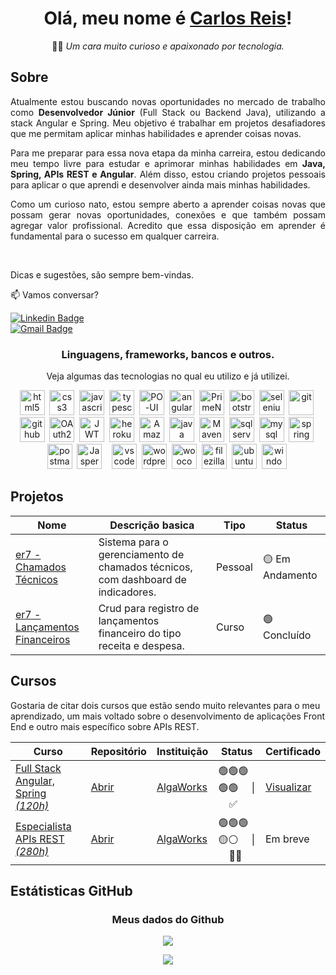 <div align="center">

# Olá, meu nome é [Carlos Reis](https://www.linkedin.com/in/carlos-er7/)! 
🕵️‍♂️  *Um cara muito curioso e apaixonado por tecnologia.*
</div>

## Sobre
<p align="justify">Atualmente estou buscando novas oportunidades no mercado de trabalho como <strong>Desenvolvedor Júnior</strong> (Full Stack ou Backend Java), utilizando a stack Angular e Spring. Meu objetivo é trabalhar em projetos desafiadores que me permitam aplicar minhas habilidades e aprender coisas novas.</p>

<p align="justify">Para me preparar para essa nova etapa da minha carreira, estou dedicando meu tempo livre para estudar e aprimorar minhas habilidades em <b>Java, Spring, APIs REST e Angular</b>. Além disso, estou criando projetos pessoais para aplicar o que aprendi e desenvolver ainda mais minhas habilidades.</p>

<p align="justify">Como um curioso nato, estou sempre aberto a aprender coisas novas que possam gerar novas oportunidades, conexões e que também possam agregar valor profissional. Acredito que essa disposição em aprender é fundamental para o sucesso em qualquer carreira.</p>

<br>

Dicas e sugestões, são sempre bem-vindas.

📫 Vamos conversar?

[![Linkedin Badge](https://img.shields.io/badge/-CarlosReis-blue?style=flat-square&logo=Linkedin&logoColor=white&link=https://www.linkedin.com/in/giulianabezerra/)](https://www.linkedin.com/in/carlos-er7/)<br>
[![Gmail Badge](https://img.shields.io/badge/-carlos.er7@gmail.com-c14438?style=flat-square&logo=Gmail&logoColor=white&link=mailto:carlos.er7@gmail.com)](mailto:carlos.er7@gmail.com?subject=Perfil&nbsp;GitHub!)


<h3  align="center">Linguagens, frameworks, bancos e outros.</h3>
<p align="center">Veja algumas das tecnologias no qual eu utilizo e já utilizei.</p>
<p align="center">
    <a href="https://developer.mozilla.org/pt-BR/docs/Web/HTML" target="_blank"><img title="HTML5" src="https://cdn.jsdelivr.net/gh/devicons/devicon/icons/html5/html5-original.svg" alt="html5" width="40" height="40"/></a>&nbsp
    <a href="https://developer.mozilla.org/pt-BR/docs/Web/CSS"><img title="CSS3" src="https://cdn.jsdelivr.net/gh/devicons/devicon/icons/css3/css3-original.svg" alt="css3" width="40" height="40"/></a>&nbsp
    <a href="https://developer.mozilla.org/pt-BR/docs/Web/JavaScript" target="_blank"><img title="Javascript" src="https://cdn.jsdelivr.net/gh/devicons/devicon/icons/javascript/javascript-original.svg" alt="javascript" width="40" height="40"/></a>&nbsp
    <a href="https://www.typescriptlang.org/" target="_blank"><img title="Typescript" src="https://cdn.jsdelivr.net/gh/devicons/devicon/icons/typescript/typescript-original.svg" alt="typescript" width="40" height="40"/></a>&nbsp
    <a href="https://po-ui.io/" target="_blank"><img title="PO-UI" src="https://po-ui.io/assets/po-logos/po_color_bg.svg" alt="PO-UI" width="40" height="40"/></a>&nbsp
    <a href="https://angular.io/" target="_blank"><img title="Angular" src="https://cdn.jsdelivr.net/gh/devicons/devicon/icons/angularjs/angularjs-original.svg" alt="angular" width="40" height="40"/></a>&nbsp
    <a href="https://primeng.org/" target="_blank"><img title="PrimeNG" src="https://www.primefaces.org/store/javax.faces.resource/store/image/primeng.svg.xhtml" alt="PrimeNG" width="40" height="40"/></a>&nbsp
    <a href="https://getbootstrap.com/" target="_blank"><img title="Bootstrap" src="https://cdn.jsdelivr.net/gh/devicons/devicon/icons/bootstrap/bootstrap-original.svg" alt="bootstrap" width="40" height="40"/></a>&nbsp
    <a href="https://www.selenium.dev/" target="_blank"><img title="Selenium" src="https://upload.wikimedia.org/wikipedia/commons/d/d5/Selenium_Logo.png" alt="selenium" width="40" height="40" color="blue"/></a>&nbsp
    <a href="https://git-scm.com/" target="_blank"><img title="Git" src="https://cdn.jsdelivr.net/gh/devicons/devicon/icons/git/git-original.svg" alt="git" width="40" height="40"/></a>&nbsp
    <a href="https://github.com/" target="_blank"><img title="GitHub" src="https://cdn.jsdelivr.net/gh/devicons/devicon/icons/github/github-original.svg" alt="github" width="40" height="40"/></a>&nbsp
    <a href="https://oauth.net/2/" target="_blank"><img title="OAuth2" src="https://oauth.net/images/oauth-logo-square.png" alt="OAuth2" width="40" height="40"/></a>&nbsp
    <a href="http://jwt.io" target="_blank"><img title="JWT" src="http://jwt.io/img/icon.svg" alt="JWT" width="40" height="40"/></a>&nbsp
    <a href="https://www.heroku.com/" target="_blank"><img title="Heroku" src="https://cdn.jsdelivr.net/gh/devicons/devicon/icons/heroku/heroku-plain.svg" alt="heroku" width="40" height="40"/></a>&nbsp
    <a href="https://aws.amazon.com/pt/s3/" target="_blank"><img title="Amazon S3" src="https://upload.wikimedia.org/wikipedia/commons/thumb/b/bc/Amazon-S3-Logo.svg/428px-Amazon-S3-Logo.svg.png" alt="Amazon S3" width="40" height="40"/></a>&nbsp
    <a href="https://www.java.com/pt-BR/" target="_blank"><img title="Java" src="https://cdn.jsdelivr.net/gh/devicons/devicon/icons/java/java-original.svg" alt="java" width="40" height="40"/></a>&nbsp
    <a href="https://maven.apache.org/" target="_blank"><img title="Maven" src="https://cdn.icon-icons.com/icons2/2107/PNG/512/file_type_maven_icon_130397.png" alt="Maven" width="40" height="40"/></a>&nbsp
    <a href="https://www.microsoft.com/pt-br/sql-server/sql-server-2022" target="_blank"><img title="SQL Serve" src="https://cdn.jsdelivr.net/gh/devicons/devicon/icons/microsoftsqlserver/microsoftsqlserver-plain.svg" alt="sqlserver" width="40" height="40"/></a>&nbsp
    <a href="https://www.mysql.com/" target="_blank"><img title="MySQL" src="https://cdn.jsdelivr.net/gh/devicons/devicon/icons/mysql/mysql-original.svg" alt="mysql" width="40" height="40"/></a>&nbsp
    <a href="https://spring.io/" target="_blank"><img title="Spring" src="https://cdn.jsdelivr.net/gh/devicons/devicon/icons/spring/spring-original.svg" alt="spring" width="40" height="40"/></a>&nbsp
    <a href="https://postman.com" target="_blank"><img src="https://www.vectorlogo.zone/logos/getpostman/getpostman-icon.svg" alt="postman" width="40" height="40" /></a>&nbsp
  <a href="https://community.jaspersoft.com/" target="_blank"><img title="Jaspersoft Studio" src="https://images.sftcdn.net/images/t_app-icon-s/p/e6d790bb-aa65-4fab-aa1e-346af12710a0/1081729734/jaspersoft-studio-imgingest-4237344852768170016.png" alt="Jaspersoft Studio" width="40" height="40"/></a>&nbsp &nbsp
    <a href="https://code.visualstudio.com/" target="_blank"><img title="VS Code" src="https://cdn.jsdelivr.net/gh/devicons/devicon/icons/vscode/vscode-original.svg" alt="vscode" width="40" height="40"/></a>&nbsp
    <a href="https://br.wordpress.org/" target="_blank"><img title="WordPress" src="https://cdn.jsdelivr.net/gh/devicons/devicon/icons/wordpress/wordpress-plain.svg" alt="wordpress" width="40" height="40"/></a>&nbsp
    <a href="https://woocommerce.com/" target="_blank"><img title="WooCommerce" src="https://cdn.jsdelivr.net/gh/devicons/devicon/icons/woocommerce/woocommerce-original.svg" alt="woocommerce" width="40" height="40"/></a>&nbsp
    <a href="https://filezilla-project.org/" target="_blank"><img title="FileZilla" src="https://cdn.jsdelivr.net/gh/devicons/devicon/icons/filezilla/filezilla-plain.svg" alt="filezilla" width="40" height="40"/></a>&nbsp
    <a href="https://ubuntu.com/" target="_blank"><img title="Ubuntu" src="https://cdn.jsdelivr.net/gh/devicons/devicon/icons/ubuntu/ubuntu-plain.svg" alt="ubuntu" width="40" height="40"/></a>&nbsp
    <a href="https://www.microsoft.com/pt-br/software-download/ target="_blank"><img title="Windows" src="https://cdn.jsdelivr.net/gh/devicons/devicon/icons/windows8/windows8-original.svg" alt="windows" width="40" height="40"/></a>&nbsp
</p>

## Projetos

<div align="center">

| Nome | Descrição basica | Tipo | Status | 
| --- | ---  | --- | --- |
| [er7 - Chamados Técnicos](https://github.com/CarlosEReis/er7_assistencia-tecnica) | Sistema para o gerenciamento de chamados técnicos, com dashboard de indicadores.| Pessoal | 🟡 Em Andamento |
| [er7 - Lançamentos Financeiros](https://github.com/CarlosEReis/er7_lancamentos-financeiros) | Crud para registro de lançamentos financeiro do tipo receita e despesa.| Curso | 🟢 Concluído |
</div>


## Cursos
Gostaria de citar dois cursos que estão sendo muito relevantes para o meu aprendizado, um mais voltado sobre o desenvolvimento de aplicações Front End e outro mais específico sobre APIs REST. 

<div align="center">
<!-- | Curso | Repositório | Instituição | Status | Certificado |
| --- | --- | --- | --- | --- |
| [Full Stack Angular, Spring *(120h)*]() |  | [AlgaWorks](https://www.algaworks.com) | Concluído ✅ | [Visualizar](https://app.algaworks.com/certs/712PR5LP7J) |
| [Especialista APIs REST *(120h)*](https://mergulhospring.com.br/esr-conteudo/) |  | [AlgaWorks](https://www.algaworks.com) | Em andamento | Em breve | -->


| Curso | Repositório | Instituição | Status | Certificado |
| --- | --- | --- | --- | --- |
| [Full Stack Angular, Spring *(120h)*](https://lp.algaworks.com/fsas-fs-pv/) | [Abrir](https://github.com/CarlosEReis/er7_lancamentos-financeiros) | [AlgaWorks](https://www.algaworks.com) | 🟢🟢🟢🟢🟢 &nbsp; &nbsp; \| &nbsp; &nbsp; ✅| [Visualizar](https://app.algaworks.com/certs/712PR5LP7J) |
| [Especialista APIs REST *(280h)*](https://mergulhospring.com.br/esr-conteudo/) | [Abrir](https://github.com/CarlosEReis/er7_curso-algaworks-esr) | [AlgaWorks](https://www.algaworks.com) | 🟢🟢🟢🟡⚪ &nbsp; &nbsp; \| &nbsp; &nbsp; 👨‍💻 | Em breve |

</div>

## Estátisticas GitHub 
<h3 align="center">Meus dados do Github</h3>
<p align="center"><img src="https://github-readme-stats.vercel.app/api/top-langs/?username=carlosereis&layout=compact&langs_count=20&hide_title=true&hide_border=true" /></p>
<p align="center"><img src="https://github-readme-stats.vercel.app/api?username=carlosereis&show_icons=true"/></p>
<br>

